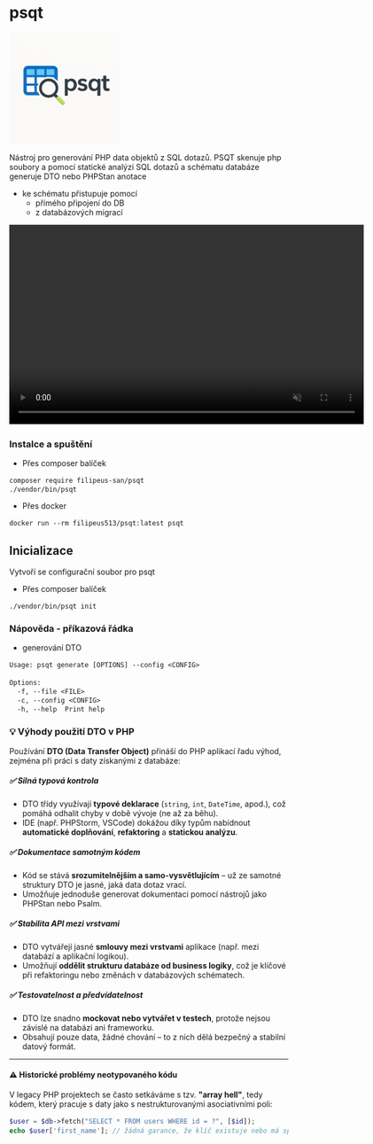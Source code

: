 # psqt

<img src="./logo.png" alt="psqt logo" width="200"/>

Nástroj pro generování PHP data objektů  z SQL dotazů. PSQT skenuje php soubory a pomocí statické analýzi SQL dotazů a schématu databáze generuje DTO nebo PHPStan anotace
 - ke schématu přistupuje pomocí
    - přímého připojení do DB
    - z databázových migrací 

<video id="myVideo" autoplay muted loop controls width="640" height="360">
  <source src="example.webm" type="video/webm">
  Váš prohlížeč nepodporuje přehrávání videa.
</video>

<script>
  // Po půl vteřině nastavíme rychlost na 2×
  setTimeout(() => {
   const video = document.getElementById('myVideo'); 
   video.playbackRate = 2.0;
    console.log('Rychlost nastavena na:', video.playbackRate);
  }, 1000); // můžeš upravit podle potřeby (např. 1000 = 1 sekunda)
</script>

### Instalce a spuštění
- Přes composer balíček
```
composer require filipeus-san/psqt
./vendor/bin/psqt
```

- Přes docker
```
docker run --rm filipeus513/psqt:latest psqt
```

## Inicializace
Vytvoří se configurační soubor pro psqt
- Přes composer balíček
```
./vendor/bin/psqt init
```

### Nápověda - příkazová řádka
- generování DTO

```
Usage: psqt generate [OPTIONS] --config <CONFIG>

Options:
  -f, --file <FILE>      
  -c, --config <CONFIG>  
  -h, --help  Print help
```

### 💡 Výhody použití DTO v PHP

Používání **DTO (Data Transfer Object)** přináší do PHP aplikací řadu výhod, zejména při práci s daty získanými z databáze:

##### ✅ Silná typová kontrola
- DTO třídy využívají **typové deklarace** (`string`, `int`, `DateTime`, apod.), což pomáhá odhalit chyby v době vývoje (ne až za běhu).
- IDE (např. PHPStorm, VSCode) dokážou díky typům nabídnout **automatické doplňování**, **refaktoring** a **statickou analýzu**.

##### ✅ Dokumentace samotným kódem
- Kód se stává **srozumitelnějším a samo-vysvětlujícím** – už ze samotné struktury DTO je jasné, jaká data dotaz vrací.
- Umožňuje jednoduše generovat dokumentaci pomocí nástrojů jako PHPStan nebo Psalm.

##### ✅ Stabilita API mezi vrstvami
- DTO vytvářejí jasné **smlouvy mezi vrstvami** aplikace (např. mezi databází a aplikační logikou).
- Umožňují **oddělit strukturu databáze od business logiky**, což je klíčové při refaktoringu nebo změnách v databázových schématech.

##### ✅ Testovatelnost a předvídatelnost
- DTO lze snadno **mockovat nebo vytvářet v testech**, protože nejsou závislé na databázi ani frameworku.
- Obsahují pouze data, žádné chování – to z nich dělá bezpečný a stabilní datový formát.

---

#### ⚠️ Historické problémy neotypovaného kódu

V legacy PHP projektech se často setkáváme s tzv. **"array hell"**, tedy kódem, který pracuje s daty jako s nestrukturovanými asociativními poli:

```php
$user = $db->fetch("SELECT * FROM users WHERE id = ?", [$id]);
echo $user['first_name']; // žádná garance, že klíč existuje nebo má správný typ
